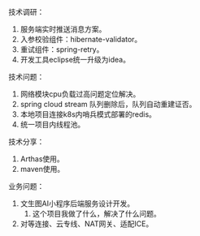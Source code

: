 技术调研：

1. 服务端实时推送消息方案。
2. 入参校验组件：hibernate-validator。
3. 重试组件：spring-retry。
4. 开发工具eclipse统一升级为idea。



技术问题：

1. 网络模块cpu负载过高问题定位解决。
2. spring cloud stream 队列删除后，队列自动重建证否。
3. 本地项目连接k8s内哨兵模式部署的redis。
4. 统一项目内线程池。



技术分享：

1. Arthas使用。
2. maven使用。



业务问题：

1. 文生图AI小程序后端服务设计开发。
	1. 这个项目我做了什么，解决了什么问题。
2. 对等连接、云专线、NAT网关、适配ICE。